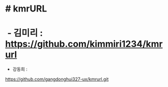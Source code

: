 # \# kmrURL

# 

#  - 김미리 : https://github.com/kimmiri1234/kmrurl

* 강동희 :

https://github.com/gangdonghui327-ux/kmrurl.git

